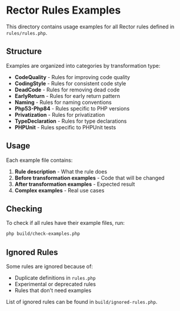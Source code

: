 # Rector Rules Examples

This directory contains usage examples for all Rector rules defined in `rules/rules.php`.

## Structure

Examples are organized into categories by transformation type:

- **CodeQuality** - Rules for improving code quality
- **CodingStyle** - Rules for consistent code style
- **DeadCode** - Rules for removing dead code
- **EarlyReturn** - Rules for early return pattern
- **Naming** - Rules for naming conventions
- **Php53-Php84** - Rules specific to PHP versions
- **Privatization** - Rules for privatization
- **TypeDeclaration** - Rules for type declarations
- **PHPUnit** - Rules specific to PHPUnit tests

## Usage

Each example file contains:

1. **Rule description** - What the rule does
2. **Before transformation examples** - Code that will be changed
3. **After transformation examples** - Expected result
4. **Complex examples** - Real use cases

## Checking

To check if all rules have their example files, run:

```bash
php build/check-examples.php
```

## Ignored Rules

Some rules are ignored because of:
- Duplicate definitions in `rules.php`
- Experimental or deprecated rules
- Rules that don't need examples

List of ignored rules can be found in `build/ignored-rules.php`.

